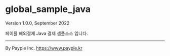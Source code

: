 # global_sample_java
Version 1.0.0, September 2022

페이플 해외결제 Java 결제 샘플소스 입니다.

--------------------------------------------
By Payple Inc. <https://www.payple.kr>
